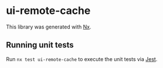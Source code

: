 # ui-remote-cache

This library was generated with [Nx](https://nx.dev).

## Running unit tests

Run `nx test ui-remote-cache` to execute the unit tests via [Jest](https://jestjs.io).
